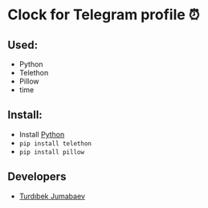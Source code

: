 # Clock for Telegram profile ⏰

## Used:
  + Python
  + Telethon
  + Pillow
  + time
## Install:
  + Install [Python](https://python.org/)
  + `pip install telethon`
  + `pip install pillow`
## Developers
  + [Turdıbek Jumabaev](https://github.com/turdibekjumabaev/)
